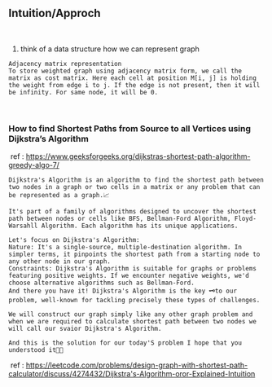 ## Intuition/Approch
​
1. think of a data structure how we can represent graph
​
```
Adjacency matrix representation
To store weighted graph using adjacency matrix form, we call the matrix as cost matrix. Here each cell at position M[i, j] is holding the weight from edge i to j. If the edge is not present, then it will be infinity. For same node, it will be 0.
```
​
### How to find Shortest Paths from Source to all Vertices using Dijkstra’s Algorithm
​
ref : https://www.geeksforgeeks.org/dijkstras-shortest-path-algorithm-greedy-algo-7/
​
```
Dijkstra's Algorithm is an algorithm to find the shortest path between two nodes in a graph or two cells in a matrix or any problem that can be represented as a graph.📈
​
It's part of a family of algorithms designed to uncover the shortest path between nodes or cells like BFS, Bellman-Ford Algorithm, Floyd-Warsahll Algorithm. Each algorithm has its unique applications.
​
Let's focus on Dijkstra's Algorithm:
Nature: It's a single-source, multiple-destination algorithm. In simpler terms, it pinpoints the shortest path from a starting node to any other node in our graph.
Constraints: Dijkstra's Algorithm is suitable for graphs or problems featuring positive weights. If we encounter negative weights, we'd choose alternative algorithms such as Bellman-Ford.
And there you have it! Dijkstra's Algorithm is the key 🗝to our problem, well-known for tackling precisely these types of challenges.
​
We will construct our graph simply like any other graph problem and when we are required to calculate shortest path between two nodes we will call our svaior Dijkstra's Algorithm.
​
And this is the solution for our today'S problem I hope that you understood it🚀🚀
```
​
ref : https://leetcode.com/problems/design-graph-with-shortest-path-calculator/discuss/4274432/Dijkstra's-Algorithm-oror-Explained-Intuition
​
​